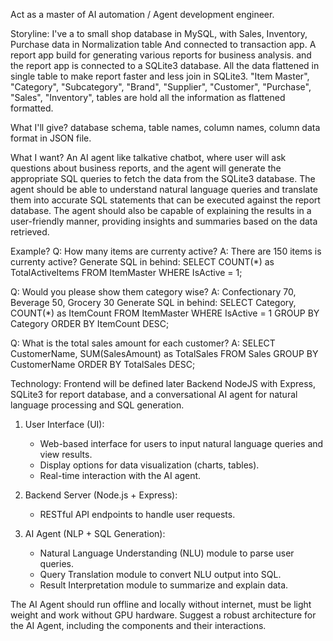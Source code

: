 Act as a master of AI automation / Agent development engineer.

Storyline:
I've a to small shop database in MySQL, with Sales, Inventory, Purchase data in Normalization table And connected to transaction app.
A report app build for generating various reports for business analysis. and the report app is connected to a SQLite3 database.
All the data flattened in single table to make report faster and less join in SQLite3.
"Item Master", "Category", "Subcategory", "Brand", "Supplier", "Customer", "Purchase", "Sales", "Inventory", tables are hold all the information as flattened formatted.

What I'll give?
database  schema, table names, column names, column data format in JSON file.

What I want?
An AI agent like talkative chatbot, where user will ask  questions about business reports, and the agent will generate the appropriate SQL queries to fetch the data from the SQLite3 database. The agent should be able to understand natural language queries and translate them into accurate SQL statements that can be executed against the report database. The agent should also be capable of explaining the results in a user-friendly manner, providing insights and summaries based on the data retrieved.

Example?
Q: How many items are currenty active?
A: There are 150 items is currenty active?
Generate SQL in behind: SELECT COUNT(*) as TotalActiveItems
FROM ItemMaster
WHERE IsActive = 1;

Q: Would you please show them category wise?
A: Confectionary 70, Beverage 50, Grocery 30
Generate SQL in behind: SELECT Category, COUNT(*) as ItemCount
FROM ItemMaster
WHERE IsActive = 1
GROUP BY Category
ORDER BY ItemCount DESC;

Q: What is the total sales amount for each customer?
A: SELECT CustomerName, SUM(SalesAmount) as TotalSales
FROM Sales
GROUP BY CustomerName
ORDER BY TotalSales DESC;



Technology:
Frontend will be defined later
Backend NodeJS  with Express, SQLite3 for report database, and a conversational AI agent for natural language processing and SQL generation.

1. User Interface (UI):
    - Web-based interface for users to input natural language queries and view results.
    - Display options for data visualization (charts, tables).
    - Real-time interaction with the AI agent.

2. Backend Server (Node.js + Express):
    - RESTful API endpoints to handle user requests.


3. AI Agent (NLP + SQL Generation):
    - Natural Language Understanding (NLU) module to parse user queries.
    - Query Translation module to convert NLU output into SQL.
    - Result Interpretation module to summarize and explain data. 

The AI Agent should run offline and locally without internet, must be light weight and work without GPU hardware.
Suggest a robust architecture for the AI Agent, including the components and their interactions.